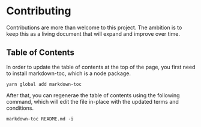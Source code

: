 # Contributing

Contributions are more than welcome to this project. The ambition is to keep this as a living document that will expand and improve over time. 

## Table of Contents

In order to update the table of contents at the top of the page, you first need to install markdown-toc, which is a node package.

```
yarn global add markdown-toc
```

After that, you can regenerae the table of contents using the following command, which will edit the file in-place with
the updated terms and conditions.
```
markdown-toc README.md -i
```

